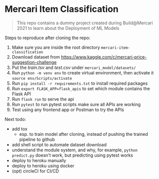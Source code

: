 # Mercari Item Classification

> This repo contains a dummy project created during Build@Mercari 2021
> to learn about the Deployment of ML Models

Steps to reproduce after cloning the repo:
1. Make sure you are inside the root directory `mercari-item-classification`
2. Download dataset from https://www.kaggle.com/c/mercari-price-suggestion-challenge
3. Put the *train.tsv* and *test.csv* under `mercari_model/datasets/`
4. Run `python -m venv env` to create virtual environment, then activate it `source env/Scripts/activate`
5. Run `pip install -r requirements.txt` to install required packages
6. Run `export FLASK_APP=flask_apis` to set which module contains the Flask API
7. Run `flask run` to serve the api
8. Run `pytest` to run pytest scripts make sure all APIs are working
9. Test using any frontend app or Postman to try the APIs

Next todo:
- add tox
    - esp. to train model after cloning, instead of pushing the trained pipeline to github
- add shell script to automate dataset download
- understand the module system, and why, for example, `python predict.py` doesn't work, but predicting using pytest works
- deploy to heroku manually
- deploy to heroku using docker
- (opt) circleCI for CI/CD